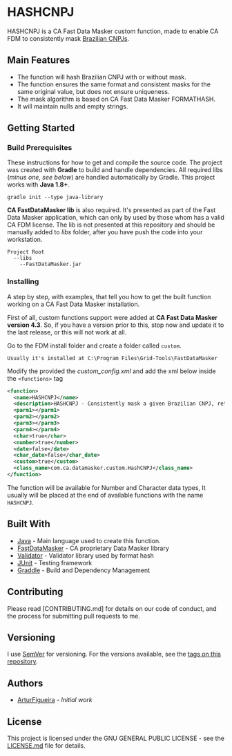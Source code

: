 # HASHCNPJ

HASHCNPJ is a CA Fast Data Masker custom function, made to enable CA FDM to consistently mask [Brazilian CNPJs](https://en.wikipedia.org/wiki/CNPJ).

## Main Features

* The function will hash Brazilian CNPJ with or without mask.
* The function ensures the same format and consistent masks for the same original value, but does not ensure uniqueness.
* The mask algorithm is based on CA Fast Data Masker FORMATHASH.
* It will maintain nulls and empty strings.

## Getting Started

### Build Prerequisites

These instructions for how to get and compile the source code. The project was created with **Gradle** to build and handle dependencies. All required libs (*minus one, see below*) are handled automatically by Gradle. This project works with **Java 1.8+**.

```
gradle init --type java-library
```

**CA FastDataMasker lib** is also required. It's presented as part of the Fast Data Masker application, which can only by used by those whom has a valid CA FDM license. The lib is not presented at this repository and should be manually added to *libs* folder, after you have push the code into your workstation.

```
Project Root
  --libs
    --FastDataMasker.jar
```

### Installing

A step by step, with examples, that tell you how to get the built function working on a CA Fast Data Masker installation.

First of all, custom functions support were added at **CA Fast Data Masker version 4.3**. So, if you have a version prior to this, stop now and update it to the last release, or this will not work at all.

Go to the FDM install folder and create a folder called `custom`.
```
Usually it's installed at C:\Program Files\Grid-Tools\FastDataMasker
```

Modify the provided the *custom_config.xml* and add the xml below inside the `<functions>` tag

```xml
<function>
  <name>HASHCNPJ</name>
  <description>HASHCNPJ - Consistently mask a given Brazilian CNPJ, retaining the original format of the number</description>
  <parm1></parm1>
  <parm2></parm2>
  <parm3></parm3>
  <parm4></parm4>
  <char>true</char>
  <number>true</number>
  <date>false</date>
  <char_date>false</char_date>
  <custom>true</custom>
  <class_name>com.ca.datamasker.custom.HashCNPJ</class_name>
</function>
```

The function will be available for Number and Character data types, It usually will be placed at the end of available functions with the name `HASHCNPJ`.


## Built With

* [Java](https://www.oracle.com/technetwork/java/index.html) - Main language used to create this function.
* [FastDataMasker](https://docops.ca.com/ca-test-data-manager) - CA proprietary Data Masker library
* [Validator](https://commons.apache.org/proper/commons-validator/) - Validator library used by format hash
* [JUnit](https://junit.org/junit4/) - Testing framework
* [Graddle](https://gradle.org/) - Build and Dependency Management

## Contributing

Please read [CONTRIBUTING.md] for details on our code of conduct, and the process for submitting pull requests to me.

## Versioning

I use [SemVer](http://semver.org/) for versioning. For the versions available, see the [tags on this repository](https://github.com/arturfigueira/HASHCNPJ/tags).

## Authors

*  [ArturFigueira](https://github.com/arturfigueira) - *Initial work*

## License

This project is licensed under the GNU GENERAL PUBLIC LICENSE - see the [LICENSE.md](LICENSE.md) file for details.
